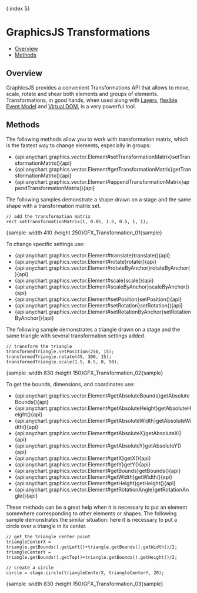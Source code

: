 {:index 5}
# GraphicsJS Transformations

* [Overview](#overview)
* [Methods](#methods)

## Overview

GraphicsJS provides a convenient Transformations API that allows to move, scale, rotate and shear both elements and groups of elements. Transformations, in good hands, when used along with [Layers](Layers), [flexible Event Model](Events) and [Virtual DOM](Virtual_DOM), is a very powerful tool.

## Methods

The following methods allow you to work with transformation matrix, which is the fastest way to change elements, especially in groups:

* {api:anychart.graphics.vector.Element#setTransformationMatrix}setTransformationMatrix(){api}
* {api:anychart.graphics.vector.Element#getTransformationMatrix}getTransformationMatrix(){api}
* {api:anychart.graphics.vector.Element#appendTransformationMatrix}appendTransformationMatrix(){api}

The following samples demonstrate a shape drawn on a stage and the same shape with a transformation matrix set.

```
// add the transformation matrix
rect.setTransformationMatrix(1, 0.05, 1.5, 0.5, 1, 1);
```

{sample :width 410 :height 250}GFX\_Transformation\_01{sample} 


To change specific settings use:

* {api:anychart.graphics.vector.Element#translate}translate(){api}
* {api:anychart.graphics.vector.Element#rotate}rotate(){api}
* {api:anychart.graphics.vector.Element#rotateByAnchor}rotateByAnchor(){api}
* {api:anychart.graphics.vector.Element#scale}scale(){api}
* {api:anychart.graphics.vector.Element#scaleByAnchor}scaleByAnchor(){api}
* {api:anychart.graphics.vector.Element#setPosition}setPosition(){api}
* {api:anychart.graphics.vector.Element#setRotation}setRotation(){api}
* {api:anychart.graphics.vector.Element#setRotationByAnchor}setRotationByAnchor(){api}

The following sample demonstrates a triangle drawn on a stage and the same triangle with several transformation settings added.

```
// transform the triangle
transformedTriangle.setPosition(250, 15);
transformedTriangle.rotate(45, 300, 15);
transformedTriangle.scale(1.5, 0.5, 0, 50);
```

{sample :width 830 :height 150}GFX\_Transformation\_02{sample}


To get the bounds, dimensions, and coordinates use:

* {api:anychart.graphics.vector.Element#getAbsoluteBounds}getAbsoluteBounds(){api}
* {api:anychart.graphics.vector.Element#getAbsoluteHeight}getAbsoluteHeight(){api}
* {api:anychart.graphics.vector.Element#getAbsoluteWidth}getAbsoluteWidth(){api}
* {api:anychart.graphics.vector.Element#getAbsoluteX}getAbsoluteX(){api}
* {api:anychart.graphics.vector.Element#getAbsoluteY}getAbsoluteY(){api}
* {api:anychart.graphics.vector.Element#getX}getX(){api}
* {api:anychart.graphics.vector.Element#getY}getY(){api}
* {api:anychart.graphics.vector.Element#getBounds}getBounds(){api}
* {api:anychart.graphics.vector.Element#getWidth}getWidth(){api}
* {api:anychart.graphics.vector.Element#getHeight}getHeight(){api}
* {api:anychart.graphics.vector.Element#getRotationAngle}getRotationAngle(){api}

These methods can be a great help when it is necessary to put an element somewhere corresponding to other elements or shapes. The following sample demonstrates the similar situation: here it is necessary to put a circle over a triangle in its center.

```
// get the triangle center point
triangleCenterX = triangle.getBounds().getLeft()+triangle.getBounds().getWidth()/2;
triangleCenterY = triangle.getBounds().getTop()+triangle.getBounds().getHeight()/2;

// create a circle
circle = stage.circle(triangleCenterX, triangleCenterY, 20);
```

{sample :width 830 :height 150}GFX\_Transformation\_03{sample}